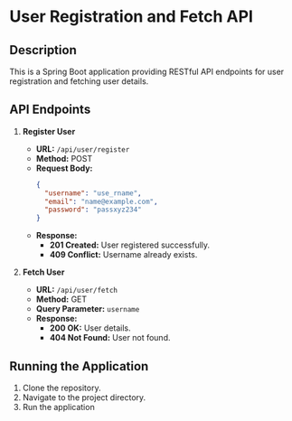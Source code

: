 # User Registration and Fetch API

## Description

This is a Spring Boot application providing RESTful API endpoints for user registration and fetching user details.

## API Endpoints

1. **Register User**
   - **URL:** `/api/user/register`
   - **Method:** POST
   - **Request Body:**
     ```json
     {
       "username": "use_rname",
       "email": "name@example.com",
       "password": "passxyz234"
     }
     ```
   - **Response:**
     - **201 Created:** User registered successfully.
     - **409 Conflict:** Username already exists.

2. **Fetch User**
   - **URL:** `/api/user/fetch`
   - **Method:** GET
   - **Query Parameter:** `username`
   - **Response:**
     - **200 OK:** User details.
     - **404 Not Found:** User not found.

## Running the Application

1. Clone the repository.
2. Navigate to the project directory.
3. Run the application 
